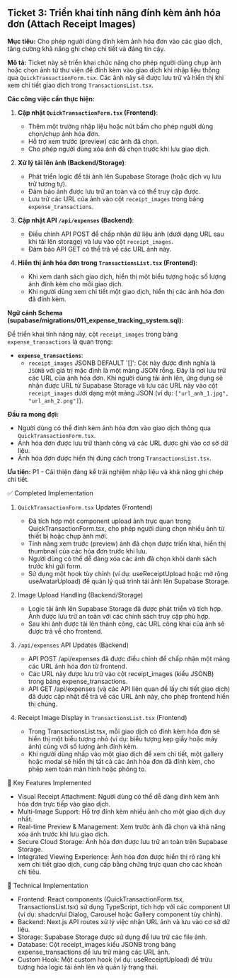 ## Ticket 3: Triển khai tính năng đính kèm ảnh hóa đơn (Attach Receipt Images)

**Mục tiêu:** Cho phép người dùng đính kèm ảnh hóa đơn vào các giao dịch, tăng cường khả năng ghi chép chi tiết và đáng tin cậy.

**Mô tả:**
Ticket này sẽ triển khai chức năng cho phép người dùng chụp ảnh hoặc chọn ảnh từ thư viện để đính kèm vào giao dịch khi nhập liệu thông qua `QuickTransactionForm.tsx`. Các ảnh này sẽ được lưu trữ và hiển thị khi xem chi tiết giao dịch trong `TransactionsList.tsx`.

**Các công việc cần thực hiện:**

1.  **Cập nhật `QuickTransactionForm.tsx` (Frontend)**:
    - Thêm một trường nhập liệu hoặc nút bấm cho phép người dùng chọn/chụp ảnh hóa đơn.
    - Hỗ trợ xem trước (preview) các ảnh đã chọn.
    - Cho phép người dùng xóa ảnh đã chọn trước khi lưu giao dịch.

2.  **Xử lý tải lên ảnh (Backend/Storage)**:
    - Phát triển logic để tải ảnh lên Supabase Storage (hoặc dịch vụ lưu trữ tương tự).
    - Đảm bảo ảnh được lưu trữ an toàn và có thể truy cập được.
    - Lưu trữ các URL của ảnh vào cột `receipt_images` trong bảng `expense_transactions`.

3.  **Cập nhật API `/api/expenses` (Backend)**:
    - Điều chỉnh API POST để chấp nhận dữ liệu ảnh (dưới dạng URL sau khi tải lên storage) và lưu vào cột `receipt_images`.
    - Đảm bảo API GET có thể trả về các URL ảnh này.

4.  **Hiển thị ảnh hóa đơn trong `TransactionsList.tsx` (Frontend)**:
    - Khi xem danh sách giao dịch, hiển thị một biểu tượng hoặc số lượng ảnh đính kèm cho mỗi giao dịch.
    - Khi người dùng xem chi tiết một giao dịch, hiển thị các ảnh hóa đơn đã đính kèm.

**Ngữ cảnh Schema (supabase/migrations/011_expense_tracking_system.sql):**

Để triển khai tính năng này, cột `receipt_images` trong bảng `expense_transactions` là quan trọng:

- **`expense_transactions`**:
  - `receipt_images` JSONB DEFAULT '[]': Cột này được định nghĩa là `JSONB` với giá trị mặc định là một mảng JSON rỗng. Đây là nơi lưu trữ các URL của ảnh hóa đơn. Khi người dùng tải ảnh lên, ứng dụng sẽ nhận được URL từ Supabase Storage và lưu các URL này vào cột `receipt_images` dưới dạng một mảng JSON (ví dụ: `["url_anh_1.jpg", "url_anh_2.png"]`).

**Đầu ra mong đợi:**

- Người dùng có thể đính kèm ảnh hóa đơn vào giao dịch thông qua `QuickTransactionForm.tsx`.
- Ảnh hóa đơn được lưu trữ thành công và các URL được ghi vào cơ sở dữ liệu.
- Ảnh hóa đơn được hiển thị đúng cách trong `TransactionsList.tsx`.

**Ưu tiên:** P1 - Cải thiện đáng kể trải nghiệm nhập liệu và khả năng ghi chép chi tiết.

<!--  -->

✅ Completed Implementation

1.  `QuickTransactionForm.tsx` Updates (Frontend)
    - Đã tích hợp một component upload ảnh trực quan trong QuickTransactionForm.tsx, cho phép người dùng chọn nhiều ảnh từ thiết bị hoặc chụp ảnh mới.
    - Tính năng xem trước (preview) ảnh đã chọn được triển khai, hiển thị thumbnail của các hóa đơn trước khi lưu.
    - Người dùng có thể dễ dàng xóa các ảnh đã chọn khỏi danh sách trước khi gửi form.
    - Sử dụng một hook tùy chỉnh (ví dụ: useReceiptUpload hoặc mở rộng useAvatarUpload) để quản lý quá trình tải ảnh lên Supabase Storage.

2.  Image Upload Handling (Backend/Storage)
    - Logic tải ảnh lên Supabase Storage đã được phát triển và tích hợp. Ảnh được lưu trữ an toàn với các chính sách truy cập phù hợp.
    - Sau khi ảnh được tải lên thành công, các URL công khai của ảnh sẽ được trả về cho frontend.

3.  `/api/expenses` API Updates (Backend)
    - API POST /api/expenses đã được điều chỉnh để chấp nhận một mảng các URL ảnh hóa đơn từ frontend.
    - Các URL này được lưu trữ vào cột receipt_images (kiểu JSONB) trong bảng expense_transactions.
    - API GET /api/expenses (và các API liên quan để lấy chi tiết giao dịch) đã được cập nhật để trả về các URL ảnh này, cho phép frontend hiển thị
      chúng.

4.  Receipt Image Display in `TransactionsList.tsx` (Frontend)
    - Trong TransactionsList.tsx, mỗi giao dịch có đính kèm hóa đơn sẽ hiển thị một biểu tượng nhỏ (ví dụ: biểu tượng kẹp giấy hoặc máy ảnh) cùng với số
      lượng ảnh đính kèm.
    - Khi người dùng nhấp vào một giao dịch để xem chi tiết, một gallery hoặc modal sẽ hiển thị tất cả các ảnh hóa đơn đã đính kèm, cho phép xem toàn
      màn hình hoặc phóng to.

🎯 Key Features Implemented

- Visual Receipt Attachment: Người dùng có thể dễ dàng đính kèm ảnh hóa đơn trực tiếp vào giao dịch.
- Multi-Image Support: Hỗ trợ đính kèm nhiều ảnh cho một giao dịch duy nhất.
- Real-time Preview & Management: Xem trước ảnh đã chọn và khả năng xóa ảnh trước khi lưu giao dịch.
- Secure Cloud Storage: Ảnh hóa đơn được lưu trữ an toàn trên Supabase Storage.
- Integrated Viewing Experience: Ảnh hóa đơn được hiển thị rõ ràng khi xem chi tiết giao dịch, cung cấp bằng chứng trực quan cho các khoản chi tiêu.

🔧 Technical Implementation

- Frontend: React components (QuickTransactionForm.tsx, TransactionsList.tsx) sử dụng TypeScript, tích hợp với các component UI (ví dụ: shadcn/ui
  Dialog, Carousel hoặc Gallery component tùy chỉnh).
- Backend: Next.js API routes xử lý việc nhận URL ảnh và lưu vào cơ sở dữ liệu.
- Storage: Supabase Storage được sử dụng để lưu trữ các file ảnh.
- Database: Cột receipt_images kiểu JSONB trong bảng expense_transactions để lưu trữ mảng các URL ảnh.
- Custom Hook: Một custom hook (ví dụ: useReceiptUpload) để trừu tượng hóa logic tải ảnh lên và quản lý trạng thái.
